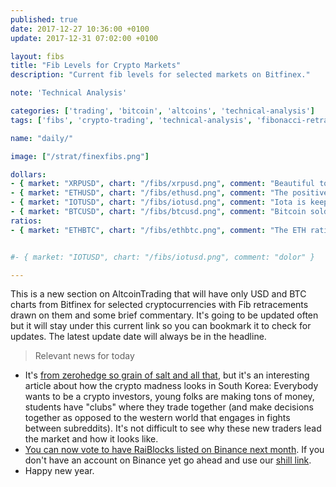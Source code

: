 ```yaml
---
published: true
date: 2017-12-27 10:36:00 +0100
update: 2017-12-31 07:02:00 +0100

layout: fibs
title: "Fib Levels for Crypto Markets"
description: "Current fib levels for selected markets on Bitfinex."

note: 'Technical Analysis'

categories: ['trading', 'bitcoin', 'altcoins', 'technical-analysis']
tags: ['fibs', 'crypto-trading', 'technical-analysis', 'fibonacci-retracement']

name: "daily/"

image: ["/strat/finexfibs.png"]

dollars:
- { market: "XRPUSD", chart: "/fibs/xrpusd.png", comment: "Beautiful top wick below 2.618, currently about 20% down over the last 24 hours. On shorter timeframes currently bouncing off 1.618 but on small volume." }
- { market: "ETHUSD", chart: "/fibs/ethusd.png", comment: "The positive trend line defined by moving average (bband center) was broken on 1D - daily of 30 Dec closed below. ETH is still holding the level for now but there is some downward pressure (sell volumes)." }
- { market: "IOTUSD", chart: "/fibs/iotusd.png", comment: "Iota is keeping in the slight downtrend (consolidation), not much going on. The ratio (IOTBTC) is up thanks to bitcoin's action." }
- { market: "BTCUSD", chart: "/fibs/btcusd.png", comment: "Bitcoin sold off in a big way, now sitting on its last support area and looking very heavy." }
ratios:
- { market: "ETHBTC", chart: "/fibs/ethbtc.png", comment: "The ETH ratio is climbing but still not breaking out convincingly." }


#- { market: "IOTUSD", chart: "/fibs/iotusd.png", comment: "dolor" }

---
```



This is a new section on AltcoinTrading that will have only USD and BTC charts from Bitfinex for selected cryptocurrencies with Fib retracements drawn on them and some brief commentary. It's going to be updated often but it will stay under this current link so you can bookmark it to check for updates. The latest update date will always be in the headline.

> Relevant news for today

* It's [from zerohedge so grain of salt and all that](https://www.zerohedge.com/news/2017-12-29/stunning-look-inside-world-south-koreas-bitcoin-zombies), but it's an interesting article about how the crypto madness looks in South Korea: Everybody wants to be a crypto investors, young folks are making tons of money, students have "clubs" where they trade together (and make decisions together as opposed to the western world that engages in fights between subreddits). It's not difficult to see why these new traders lead the market and how it looks like.
* [You can now vote to have RaiBlocks listed on Binance next month](https://www.reddit.com/r/RaiBlocks/comments/7n4k0c/xrb_officially_on_the_ballet_for_the_binance_coin/). If you don't have an account on Binance yet go ahead and use our [shill link](https://www.binance.com/?ref=15980293).
* Happy new year.
